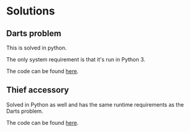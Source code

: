 # Solutions
## Darts problem
This is solved in python. 

The only system requirement is that it's run in Python 3.

The code can be found [here](darts.py).

## Thief accessory

Solved in Python as well and has the same runtime requirements as the Darts problem.

The code can be found [here](thief_accessory.py).